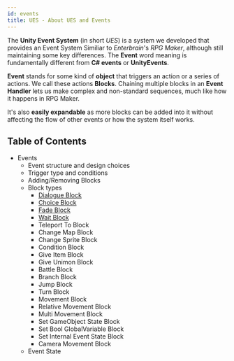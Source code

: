 ```yaml
---
id: events
title: UES - About UES and Events
---
```


The **Unity Event System** (in short _UES_) is a system we developed that provides an Event System Similiar to _Enterbrain_'s *RPG Maker*, although still maintaining some key differences.
The **Event** word meaning is fundamentally different from **C# events** or **UnityEvents**.

**Event** stands for some kind of **object** that triggers an action or a series of actions. We call these actions **Blocks**.
Chaining multiple blocks in an **Event Handler** lets us make complex and non-standard sequences, much like how it happens in RPG Maker.

It's also **easily expandable** as more blocks can be added into it without affecting the flow of other events or how the system itself works.

## Table of Contents

+ Events
    + Event structure and design choices
    + Trigger type and conditions
    + Adding/Removing Blocks
    + Block types
        + [Dialogue Block](blocktypes/dialogueevents)
        + [Choice Block](blocktypes/choiceevents)
        + [Fade Block](blocktypes/fadeevents)
        + [Wait Block](blocktypes/waitevents)
        + Teleport To Block
        + Change Map Block
        + Change Sprite Block
        + Condition Block
        + Give Item Block
        + Give Unimon Block
        + Battle Block
        + Branch Block
        + Jump Block
        + Turn Block
        + Movement Block
        + Relative Movement Block
        + Multi Movement Block
        + Set GameObject State Block
        + Set Bool GlobalVariable Block
        + Set Internal Event State Block
        + Camera Movement Block
    + Event State